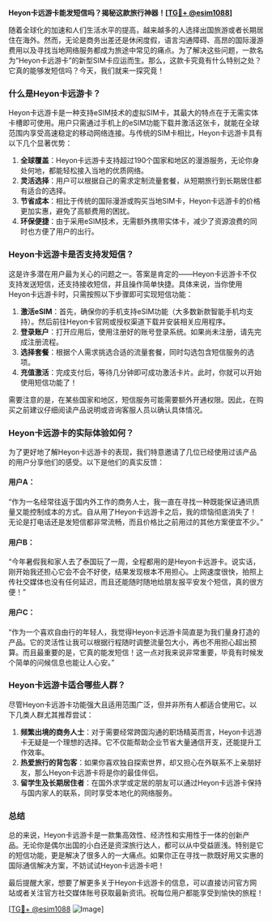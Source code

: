 **Heyon卡远游卡能发短信吗？揭秘这款旅行神器！[[TG💪+ @esim1088](https://t.me/s/esim1088)]**

随着全球化的加速和人们生活水平的提高，越来越多的人选择出国旅游或者长期居住在海外。然而，无论是商务出差还是休闲度假，语言沟通障碍、高昂的国际漫游费用以及寻找当地网络服务都成为旅途中常见的痛点。为了解决这些问题，一款名为“Heyon卡远游卡”的新型SIM卡应运而生。那么，这款卡究竟有什么特别之处？它真的能够发短信吗？今天，我们就来一探究竟！

### **什么是Heyon卡远游卡？**

Heyon卡远游卡是一种支持eSIM技术的虚拟SIM卡，其最大的特点在于无需实体卡槽即可使用。用户只需通过手机上的eSIM功能下载并激活这张卡，就能在全球范围内享受高速稳定的移动网络连接。与传统的SIM卡相比，Heyon卡远游卡具有以下几个显著优势：

1. **全球覆盖**：Heyon卡远游卡支持超过190个国家和地区的漫游服务，无论你身处何地，都能轻松接入当地的优质网络。
2. **灵活选择**：用户可以根据自己的需求定制流量套餐，从短期旅行到长期居住都有适合的选择。
3. **节省成本**：相比于传统的国际漫游或购买当地SIM卡，Heyon卡远游卡的价格更加实惠，避免了高额费用的困扰。
4. **环保便捷**：由于采用eSIM技术，无需额外携带实体卡，减少了资源浪费的同时也方便了用户的出行。

### **Heyon卡远游卡是否支持发短信？**

这是许多潜在用户最为关心的问题之一。答案是肯定的——Heyon卡远游卡不仅支持发送短信，还支持接收短信，并且操作简单快捷。具体来说，当你使用Heyon卡远游卡时，只需按照以下步骤即可实现短信功能：

1. **激活eSIM**：首先，确保你的手机支持eSIM功能（大多数新款智能手机均支持）。然后前往Heyon卡官网或授权渠道下载并安装相关应用程序。
2. **登录账户**：打开应用后，使用注册好的账号登录系统。如果尚未注册，请先完成注册流程。
3. **选择套餐**：根据个人需求挑选合适的流量套餐，同时勾选包含短信服务的选项。
4. **充值激活**：完成支付后，等待几分钟即可成功激活卡片。此时，你就可以开始使用短信功能了！

需要注意的是，在某些国家和地区，短信服务可能需要额外开通权限。因此，在购买之前建议仔细阅读产品说明或咨询客服人员以确认具体情况。

### **Heyon卡远游卡的实际体验如何？**

为了更好地了解Heyon卡远游卡的表现，我们特意邀请了几位已经使用过该产品的用户分享他们的感受。以下是他们的真实反馈：

#### 用户A：
“作为一名经常往返于国内外工作的商务人士，我一直在寻找一种既能保证通讯质量又能控制成本的方式。自从用了Heyon卡远游卡之后，我的烦恼彻底消失了！无论是打电话还是发短信都非常流畅，而且价格比之前用过的其他方案便宜不少。”

#### 用户B：
“今年暑假我和家人去了泰国玩了一周，全程都用的是Heyon卡远游卡。说实话，刚开始我还担心它会不会不好使，结果发现根本不用担心。上网速度很快，拍照上传社交媒体也没有任何延迟，而且还能随时随地给朋友报平安发个短信，真的很方便！”

#### 用户C：
“作为一个喜欢自由行的年轻人，我觉得Heyon卡远游卡简直是为我们量身打造的产品。它的灵活性让我可以根据行程随时调整流量包大小，再也不用担心超出预算。而且最重要的是，它真的能发短信！这一点对我来说非常重要，毕竟有时候发个简单的问候信息也能让人心安。”

### **Heyon卡远游卡适合哪些人群？**

尽管Heyon卡远游卡功能强大且适用范围广泛，但并非所有人都适合使用它。以下几类人群尤其推荐尝试：

1. **频繁出境的商务人士**：对于需要经常跨国沟通的职场精英而言，Heyon卡远游卡无疑是一个理想的选择。它不仅能帮助企业节省大量通信开支，还能提升工作效率。
2. **热爱旅行的背包客**：如果你喜欢独自探索世界，却又担心在外联系不上亲朋好友，那么Heyon卡远游卡将是你的最佳伴侣。
3. **留学生及长期居住者**：在国外求学或定居的朋友可以通过Heyon卡远游卡保持与国内家人的联系，同时享受本地化的网络服务。

### **总结**

总的来说，Heyon卡远游卡是一款集高效性、经济性和实用性于一体的创新产品。无论你是偶尔出国的小白还是资深旅行达人，都可以从中受益匪浅。特别是它的短信功能，更是解决了很多人的一大痛点。如果你正在寻找一款既好用又实惠的国际通信解决方案，不妨试试Heyon卡远游卡吧！

最后提醒大家，想要了解更多关于Heyon卡远游卡的信息，可以直接访问官方网站或者关注官方社交媒体账号获取最新资讯。祝每位用户都能享受到愉快的旅程！

[[TG💪+ @esim1088](https://t.me/s/esim1088) ![Image](https://i.postimg.cc/4NQfJmqS/Snipaste-2025-05-13-00-14-12.png)]